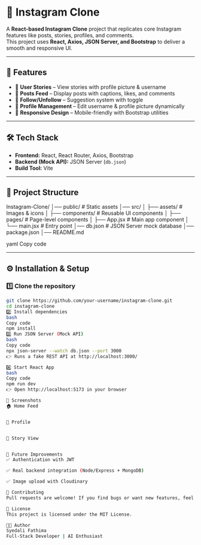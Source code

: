 # 📸 Instagram Clone

A **React-based Instagram Clone** project that replicates core Instagram features like posts, stories, profiles, and comments.  
This project uses **React, Axios, JSON Server, and Bootstrap** to deliver a smooth and responsive UI.

---

## 🚀 Features
- 🔹 **User Stories** – View stories with profile picture & username  
- 🔹 **Posts Feed** – Display posts with captions, likes, and comments  
- 🔹 **Follow/Unfollow** – Suggestion system with toggle  
- 🔹 **Profile Management** – Edit username & profile picture dynamically  
- 🔹 **Responsive Design** – Mobile-friendly with Bootstrap utilities  

---

## 🛠️ Tech Stack
- **Frontend:** React, React Router, Axios, Bootstrap  
- **Backend (Mock API):** JSON Server (`db.json`)  
- **Build Tool:** Vite  

---

## 📂 Project Structure
Instagram-Clone/
│── public/ # Static assets
│── src/
│ ├── assets/ # Images & icons
│ ├── components/ # Reusable UI components
│ ├── pages/ # Page-level components
│ ├── App.jsx # Main app component
│ └── main.jsx # Entry point
│── db.json # JSON Server mock database
│── package.json
│── README.md

yaml
Copy code

---

## ⚙️ Installation & Setup

### 1️⃣ Clone the repository
```bash
git clone https://github.com/your-username/instagram-clone.git
cd instagram-clone
2️⃣ Install dependencies
bash
Copy code
npm install
3️⃣ Run JSON Server (Mock API)
bash
Copy code
npx json-server --watch db.json --port 3000
👉 Runs a fake REST API at http://localhost:3000/

4️⃣ Start React App
bash
Copy code
npm run dev
👉 Open http://localhost:5173 in your browser

📸 Screenshots
🏠 Home Feed


👤 Profile


📖 Story View


📌 Future Improvements
✅ Authentication with JWT

✅ Real backend integration (Node/Express + MongoDB)

✅ Image upload with Cloudinary

🙌 Contributing
Pull requests are welcome! If you find bugs or want new features, feel free to fork the repo and submit a PR.

📄 License
This project is licensed under the MIT License.

👩‍💻 Author
Syedali Fathima
Full-Stack Developer | AI Enthusiast
